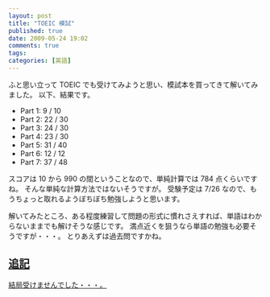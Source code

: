```yaml
---
layout: post
title: "TOEIC 模試"
published: true
date: 2009-05-24 19:02
comments: true
tags:
categories: [英語]
---
```


ふと思い立って TOEIC でも受けてみようと思い、模試本を買ってきて解いてみました。
以下、結果です。

- Part 1: 9 / 10
- Part 2: 22 / 30
- Part 3: 24 / 30
- Part 4: 23 / 30
- Part 5: 31 / 40
- Part 6: 12 / 12
- Part 7: 37 / 48

スコアは 10 から 990 の間ということなので、単純計算では 784 点くらいですね。
そんな単純な計算方法ではないそうですが。
受験予定は 7/26 なので、もうちょっと取れるようぼちぼち勉強しようと思います。

解いてみたところ、ある程度練習して問題の形式に慣れさえすれば、単語はわからないままでも解けそうな感じです。
満点近くを狙うなら単語の勉強も必要そうですが・・・。
とりあえずは過去問ですかね。

## <ins>追記</ins>

<ins>結局受けませんでした・・・。</ins>
